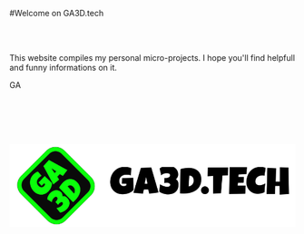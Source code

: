 #Welcome on GA3D.tech

<br>
<br>

This website compiles my personal micro-projects. I hope you'll find helpfull and funny informations on it.

GA

<br>
<br>
<br>
<br>

![](./wp-content/uploads/LOGO_GA3D_banniere.png)